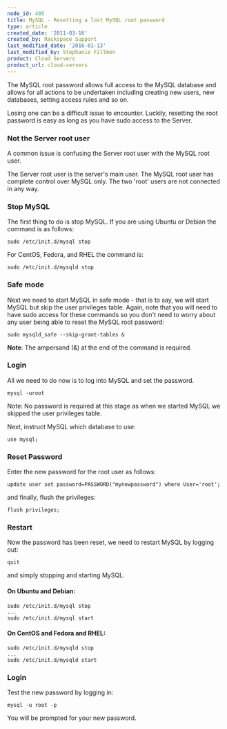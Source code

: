 ```yaml
---
node_id: 405
title: MySQL - Resetting a lost MySQL root password
type: article
created_date: '2011-03-16'
created_by: Rackspace Support
last_modified_date: '2016-01-13'
last_modified_by: Stephanie Fillmon
product: Cloud Servers
product_url: cloud-servers
---
```


The MySQL root password allows full access to the MySQL database and
allows for all actions to be undertaken including creating new users,
new databases, setting access rules and so on.

Losing one can be a difficult issue to encounter. Luckily, resetting the
root password is easy as long as you have sudo access to the Server.

### Not the Server root user

A common issue is confusing the Server root user with the MySQL root
user.

The Server root user is the server's main user. The MySQL root user has
complete control over MySQL only. The two 'root' users are not connected
in any way.

### Stop MySQL

The first thing to do is stop MySQL. If you are using Ubuntu or Debian
the command is as follows:

    sudo /etc/init.d/mysql stop

For CentOS, Fedora, and RHEL the command is:

    sudo /etc/init.d/mysqld stop

### Safe mode

Next we need to start MySQL in safe mode - that is to say, we will start
MySQL but skip the user privileges table. Again, note that you will need
to have sudo access for these commands so you don't need to worry about
any user being able to reset the MySQL root password:

    sudo mysqld_safe --skip-grant-tables &

**Note**: The ampersand (&) at the end of the command is required.

### Login

All we need to do now is to log into MySQL and set the password.

    mysql -uroot

Note: No password is required at this stage as when we started MySQL we
skipped the user privileges table.

Next, instruct MySQL which database to use:

    use mysql;

### Reset Password

Enter the new password for the root user as follows:

    update user set password=PASSWORD("mynewpassword") where User='root';

and finally, flush the privileges:

    flush privileges;

### Restart

Now the password has been reset, we need to restart MySQL by logging
out:

    quit

and simply stopping and starting MySQL.

#### On Ubuntu and Debian:

    sudo /etc/init.d/mysql stop
    ...
    sudo /etc/init.d/mysql start

#### On CentOS and Fedora and RHEL:

    sudo /etc/init.d/mysqld stop
    ...
    sudo /etc/init.d/mysqld start

### Login

Test the new password by logging in:

    mysql -u root -p

You will be prompted for your new password.
